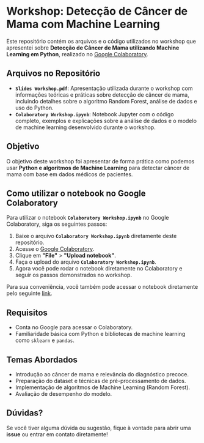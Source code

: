 # Workshop: Detecção de Câncer de Mama com Machine Learning

Este repositório contém os arquivos e o código utilizados no workshop que apresentei sobre **Detecção de Câncer de Mama utilizando Machine Learning em Python**, realizado no [Google Colaboratory](https://colab.research.google.com/).

## Arquivos no Repositório

- **`Slides Workshop.pdf`**: Apresentação utilizada durante o workshop com informações teóricas e práticas sobre detecção de câncer de mama, incluindo detalhes sobre o algoritmo Random Forest, análise de dados e uso do Python.
- **`Colaboratory Workshop.ipynb`**: Notebook Jupyter com o código completo, exemplos e explicações sobre a análise de dados e o modelo de machine learning desenvolvido durante o workshop.

## Objetivo

O objetivo deste workshop foi apresentar de forma prática como podemos usar **Python e algoritmos de Machine Learning** para detectar câncer de mama com base em dados médicos de pacientes.

## Como utilizar o notebook no Google Colaboratory

Para utilizar o notebook **`Colaboratory Workshop.ipynb`** no Google Colaboratory, siga os seguintes passos:

1. Baixe o arquivo **`Colaboratory Workshop.ipynb`** diretamente deste repositório.
2. Acesse o [Google Colaboratory](https://colab.research.google.com/).
3. Clique em **"File"** > **"Upload notebook"**.
4. Faça o upload do arquivo **`Colaboratory Workshop.ipynb`**.
5. Agora você pode rodar o notebook diretamente no Colaboratory e seguir os passos demonstrados no workshop.

Para sua conveniência, você também pode acessar o notebook diretamente pelo seguinte [link](https://colab.research.google.com/drive/1Q7MT4dz4UWbjgqQRNncQBHe1FpHfNQEf?usp=sharing).

## Requisitos

- Conta no Google para acessar o Colaboratory.
- Familiaridade básica com Python e bibliotecas de machine learning como `sklearn` e `pandas`.

## Temas Abordados

- Introdução ao câncer de mama e relevância do diagnóstico precoce.
- Preparação do dataset e técnicas de pré-processamento de dados.
- Implementação de algoritmos de Machine Learning (Random Forest).
- Avaliação de desempenho do modelo.

## Dúvidas?

Se você tiver alguma dúvida ou sugestão, fique à vontade para abrir uma **issue** ou entrar em contato diretamente!
